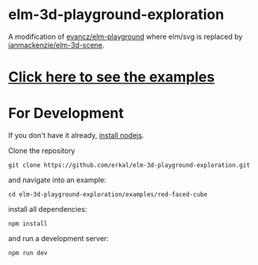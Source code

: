 # elm-3d-playground-exploration

A modification of [evancz/elm-playground](https://package.elm-lang.org/packages/evancz/elm-playground/latest/) where elm/svg is replaced by [ianmackenzie/elm-3d-scene](https://package.elm-lang.org/packages/ianmackenzie/elm-3d-scene/latest/).

# [Click here to see the examples](https://github.com/erkal/elm-3d-playground-exploration/blob/main/DEMOS.md)

# For Development

If you don't have it already, [install nodejs](https://nodejs.org/en/download/).

Clone the repository

```
git clone https://github.com/erkal/elm-3d-playground-exploration.git
```

and navigate into an example:

```
cd elm-3d-playground-exploration/examples/red-faced-cube
```

install all dependencies:

```
npm install
```

and run a development server:

```
npm run dev
```
